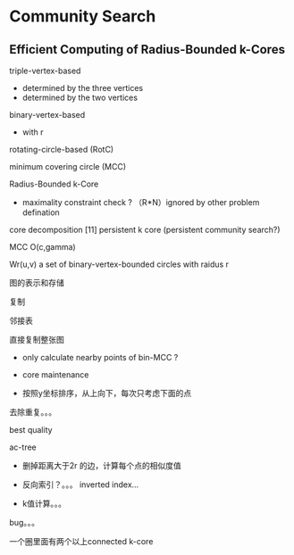 # Community Search



## Efficient Computing of Radius-Bounded k-Cores

triple-vertex-based

* determined by the three vertices
* determined by the two vertices

binary-vertex-based

* with r

rotating-circle-based (RotC)





minimum covering circle (MCC)

Radius-Bounded k-Core



* maximality constraint check ? （R*N）ignored by other problem defination



core decomposition [11] persistent k core (persistent community search?)

MCC O(c,gamma)

Wr(u,v) a set of binary-vertex-bounded circles with raidus r



图的表示和存储

复制



邻接表

直接复制整张图



* only calculate nearby points of bin-MCC ?
* core maintenance

* 按照y坐标排序，从上向下，每次只考虑下面的点



去除重复。。。





best quality



ac-tree

* 删掉距离大于2r 的边，计算每个点的相似度值
* 反向索引？。。。 inverted index...

* k值计算。。。



bug。。。 

一个圈里面有两个以上connected k-core